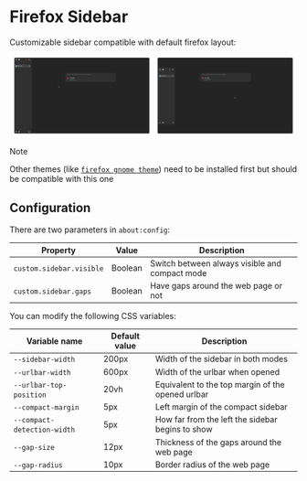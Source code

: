 # Firefox Sidebar

Customizable sidebar compatible with default firefox layout:

<p align="center">
    <img src="./images/always-visible.png" width="49%" /> <img src="./images/compact.png" width="49%" />
</p>

> [!NOTE]
> Other themes (like [`firefox gnome theme`](https://github.com/rafaelmardojai/firefox-gnome-theme)) need to be installed first but should be compatible with this one

## Configuration

There are two parameters in `about:config`:

| Property                 | Value   | Description                                    |
|------------------------- | ------- |----------------------------------------------- |
| `custom.sidebar.visible` | Boolean | Switch between always visible and compact mode |
| `custom.sidebar.gaps`    | Boolean | Have gaps around the web page or not           |

You can modify the following CSS variables:

| Variable name               | Default value | Description                                       |
|---------------------------- | ------------- |-------------------------------------------------- |
| `--sidebar-width`           | 200px         | Width of the sidebar in both modes                |
| `--urlbar-width`            | 600px         | Width of the urlbar when opened                   |
| `--urlbar-top-position`     | 20vh          | Equivalent to the top margin of the opened urlbar |
| `--compact-margin`          | 5px           | Left margin of the compact sidebar                |
| `--compact-detection-width` | 5px           | How far from the left the sidebar begins to show  |
| `--gap-size`                | 12px          | Thickness of the gaps around the web page         |
| `--gap-radius`              | 10px          | Border radius of the web page                     |
